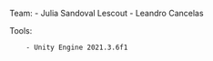 Team: 
        - Julia Sandoval Lescout
        - Leandro Cancelas 

Tools:

        - Unity Engine 2021.3.6f1